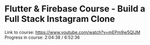 # Flutter & Firebase Course - Build a Full Stack Instagram Clone

Link to course: https://www.youtube.com/watch?v=mEPm9w5QlJM
Progress in course: 2:04:38 / 6:52:36
